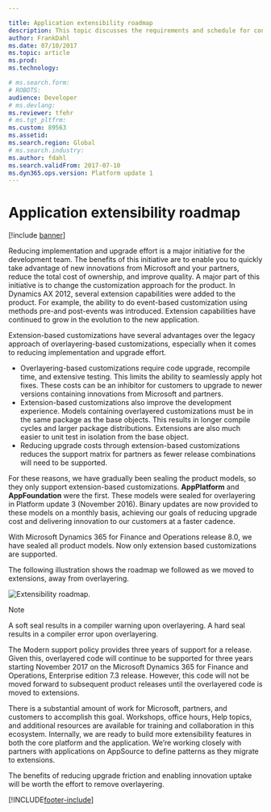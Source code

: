 ```yaml
---

title: Application extensibility roadmap
description: This topic discusses the requirements and schedule for converting code from overlayering-based to extension-based.
author: FrankDahl
ms.date: 07/10/2017
ms.topic: article
ms.prod: 
ms.technology: 

# ms.search.form: 
# ROBOTS: 
audience: Developer
# ms.devlang: 
ms.reviewer: tfehr
# ms.tgt_pltfrm: 
ms.custom: 89563
ms.assetid: 
ms.search.region: Global
# ms.search.industry: 
ms.author: fdahl
ms.search.validFrom: 2017-07-10
ms.dyn365.ops.version: Platform update 1
---
```


# Application extensibility roadmap

[!include [banner](../includes/banner.md)]

Reducing implementation and upgrade effort is a major initiative for the development team. The benefits of this initiative are to enable you to quickly take advantage of new innovations from Microsoft and your partners, reduce the total cost of ownership, and improve quality. A major part of this initiative is to change the customization approach for the product. In Dynamics AX 2012, several extension capabilities were added to the product. For example, the ability to do event-based customization using methods pre-and post-events was introduced. Extension capabilities have continued to grow in the evolution to the new application.  

Extension-based customizations have several advantages over the legacy approach of overlayering-based customizations, especially when it comes to reducing implementation and upgrade effort.  
+ Overlayering-based customizations require code upgrade, recompile time, and extensive testing. This limits the ability to seamlessly apply hot fixes. These costs can be an inhibitor for customers to upgrade to newer versions containing innovations from Microsoft and partners.  
+ Extension-based customizations also improve the development experience. Models containing overlayered customizations must be in the same package as the base objects. This results in longer compile cycles and larger package distributions. Extensions are also much easier to unit test in isolation from the base object.  
+ Reducing upgrade costs through extension-based customizations reduces the support matrix for partners as fewer release combinations will need to be supported.

For these reasons, we have gradually been sealing the product models, so they only support extension-based customizations. **AppPlatform** and **AppFoundation** were the first. These models were sealed for overlayering in Platform update 3 (November 2016). Binary updates are now provided to these models on a monthly basis, achieving our goals of reducing upgrade cost and delivering innovation to our customers at a faster cadence. 

With Microsoft Dynamics 365 for Finance and Operations release 8.0, we have sealed all product models. Now only extension based customizations are supported.

The following illustration shows the roadmap we followed as we moved to extensions, away from overlayering.

![Extensibility roadmap.](media/extensibility-roadmap.jpg)

> [!NOTE]
> A soft seal results in a compiler warning upon overlayering. A hard seal results in a compiler error upon overlayering. 

The Modern support policy provides three years of support for a release. Given this, overlayered code will continue to be supported for three years starting November 2017 on the Microsoft Dynamics 365 for Finance and Operations, Enterprise edition 7.3 release. However, this code will not be moved forward to subsequent product releases until the overlayered code is moved to extensions.  

There is a substantial amount of work for Microsoft, partners, and customers to accomplish this goal. Workshops, office hours, Help topics, and additional resources are available for training and collaboration in this ecosystem. Internally, we are ready to build more extensibility features in both the core platform and the application. We’re working closely with partners with applications on AppSource to define patterns as they migrate to extensions.

The benefits of reducing upgrade friction and enabling innovation uptake will be worth the effort to remove overlayering.


[!INCLUDE[footer-include](../../../includes/footer-banner.md)]